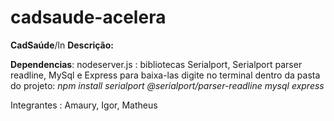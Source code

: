 # cadsaude-acelera

******CadSaúde******/ln
**Descrição:**


**Dependencias**:
nodeserver.js : bibliotecas Serialport, Serialport parser readline, MySql e Express
para baixa-las digite no terminal dentro da pasta do projeto: *npm install serialport @serialport/parser-readline mysql express*

Integrantes : Amaury, Igor, Matheus
